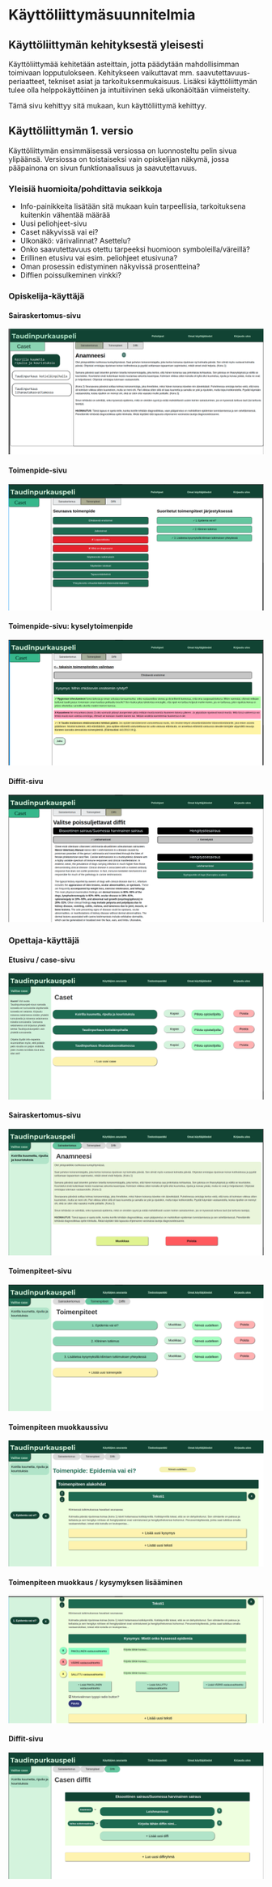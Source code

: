 # Käyttöliittymäsuunnitelmia

## Käyttöliittymän kehityksestä yleisesti

Käyttöliittymää kehitetään asteittain, jotta päädytään mahdollisimman toimivaan lopputulokseen. Kehitykseen vaikuttavat mm. saavutettavuus-periaatteet, tekniset asiat ja tarkoituksenmukaisuus. Lisäksi käyttöliittymän tulee olla helppokäyttöinen ja intuitiivinen sekä ulkonäöltään viimeistelty.

Tämä sivu kehittyy sitä mukaan, kun käyttöliittymä kehittyy.

## Käyttöliittymän 1. versio
Käyttöliittymän ensimmäisessä versiossa on luonnosteltu pelin sivua ylipäänsä. Versiossa on toistaiseksi vain opiskelijan näkymä, jossa pääpainona on sivun funktionaalisuus ja saavutettavuus.

### Yleisiä huomioita/pohdittavia seikkoja
- Info-painikkeita lisätään sitä mukaan kuin tarpeellisia, tarkoituksena kuitenkin vähentää määrää
- Uusi peliohjeet-sivu
- Caset näkyvissä vai ei?
- Ulkonäkö: värivalinnat? Asettelu?
- Onko saavutettavuus otettu tarpeeksi huomioon symboleilla/väreillä?
- Erillinen etusivu vai esim. peliohjeet etusivuna?
- Oman prosessin edistyminen näkyvissä prosentteina?
- Diffien poissulkeminen vinkki?

### Opiskelija-käyttäjä

#### Sairaskertomus-sivu
![Kuva sivusta.](images/Sairaskertomus.png)

#### Toimenpide-sivu
![Kuva sivusta.](images/Toimenpiteet_normi.png)

#### Toimenpide-sivu: kyselytoimenpide
![Kuva sivusta.](images/Toimenpidekysely.png)

#### Diffit-sivu
![Kuva sivusta.](images/Diffit.png)

### Opettaja-käyttäjä

#### Etusivu / case-sivu
![Kuva sivusta.](images/Opettaja_etusivu.png)

#### Sairaskertomus-sivu
![Kuva sivusta.](images/Opettaja_sairaskertomus.png)

#### Toimenpiteet-sivu
![Kuva sivusta.](images/Opettaja_toimenpiteet.png)

#### Toimenpiteen muokkaussivu
![Kuva sivusta.](images/Opettaja_toimenpiteen_muokkaus.png)

#### Toimenpiteen muokkaus / kysymyksen lisääminen
![Kuva sivusta.](images/Opettaja_kysymyksen_teko.png)

#### Diffit-sivu
![Kuva sivusta.](images/Opettaja_diffi.png)